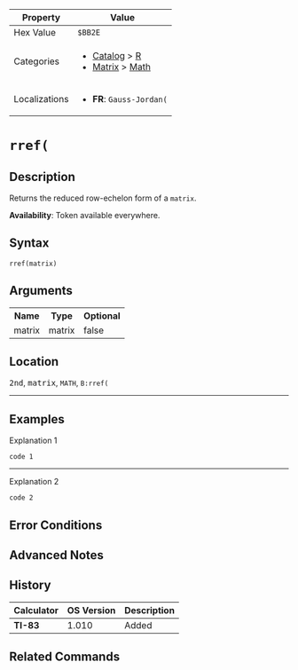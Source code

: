 | Property      | Value |
|---------------|-------|
| Hex Value     | `$BB2E`|
| Categories    | <ul><li>[Catalog](<../categories/Catalog.md>) > [R](<../categories/Catalog.md#R>)</li><li>[Matrix](<../categories/Matrix.md>) > [Math](<../categories/Matrix.md#Math>)</li></ul> |
| Localizations | <ul><li><b>FR</b>: `Gauss-Jordan(`</li></ul> |

# `rref(`

## Description
Returns the reduced row-echelon form of a `matrix`.


<b>Availability</b>: Token available everywhere.

## Syntax
`rref(matrix)`

## Arguments
<table>
<tr><th>Name</th><th>Type</th><th>Optional</th></tr>

<tr><td>matrix</td><td>matrix</td><td>false</td></tr>

</table>

## Location
<kbd>2nd</kbd>, <kbd>matrix</kbd>, `MATH`, `B:rref(`
<hr>

## Examples

Explanation 1
```ti-basic
code 1
```
---
Explanation 2
```ti-basic
code 2
```

## Error Conditions


## Advanced Notes


## History
| Calculator | OS Version | Description |
|------------|------------|-------------|
| <b>TI-83</b> | 1.010 | Added

## Related Commands

    